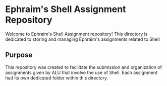 # Ephraim's Shell Assignment Repository
Welcome to Ephraim's Shell Assignment repository! This directory is dedicated to storing and managing Ephraim's assignments related to Shell 

## Purpose

This repository was created to facilitate the submission and organization of assignments given by ALU that involve the use of Shell. Each assignment had its own dedicated folder within this directory.
